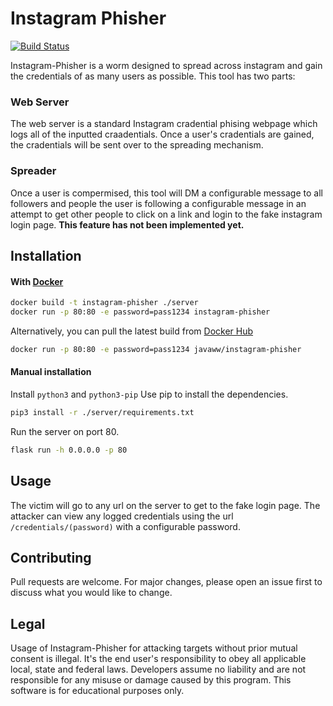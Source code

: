 # Instagram Phisher
[![Build Status](https://img.shields.io/docker/cloud/automated/javaww/instagram-phisher.svg)](https://hub.docker.com/r/javaww/instagram-phisher)

Instagram-Phisher is a worm designed to spread across instagram and gain the credentials of as many users as possible. This tool has two parts:
### Web Server
The web server is a standard Instagram cradential phising webpage which logs all of the inputted craadentials. Once a user's cradentials are gained, the cradentials will be sent over to the spreading mechanism.
### Spreader
Once a user is compermised, this tool will DM a configurable message to all followers and people the user is following a configurable message in an attempt to get other people to click on a link and login to the fake instagram login page. **This feature has not been implemented yet.**
## Installation
#### With [Docker](https://www.docker.com/)
```bash
docker build -t instagram-phisher ./server
docker run -p 80:80 -e password=pass1234 instagram-phisher
```
Alternatively, you can pull the latest build from [Docker Hub](https://hub.docker.com/r/javaww/instagram-phisher)
```bash
docker run -p 80:80 -e password=pass1234 javaww/instagram-phisher
```
#### Manual installation
Install `python3` and `python3-pip`
Use pip to install the dependencies.
```bash
pip3 install -r ./server/requirements.txt
```
Run the server on port 80.
```bash
flask run -h 0.0.0.0 -p 80
```
## Usage
The victim will go to any url on the server to get to the fake login page. The attacker can view any logged credentials using the url `/credentials/(password)` with a configurable password.
## Contributing
Pull requests are welcome. For major changes, please open an issue first to discuss what you would like to change.
## Legal
Usage of Instagram-Phisher for attacking targets without prior mutual consent is illegal. It's the end user's responsibility to obey all applicable local, state and federal laws. Developers assume no liability and are not responsible for any misuse or damage caused by this program. This software is for educational purposes only.
